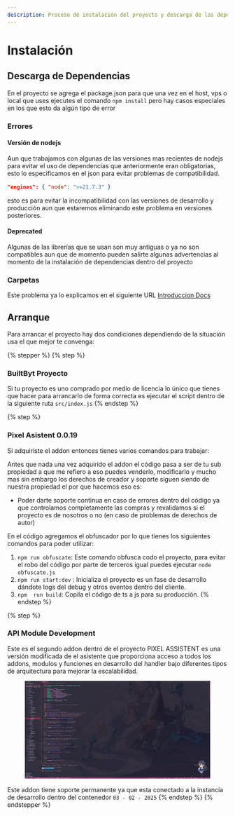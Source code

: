 ```yaml
---
description: Proceso de instalación del proyecto y descarga de las dependencias
---
```


# Instalación

## Descarga de Dependencias

En el proyecto se agrega el package.json para que una vez en el host, vps o local que uses ejecutes el comando `npm install` pero hay casos especiales en los que esto da algún tipo de error

### Errores

#### Versión de nodejs

Aun que trabajamos con algunas de las versiones mas recientes de nodejs para evitar el uso de dependencias que anteriormente eran obligatorias, esto lo especificamos en el json para evitar problemas de compatibilidad.

```json
"engines": { "node": ">=21.7.3" }
```

esto es para evitar la incompatibilidad con las versiones de desarrollo y producción aun que estaremos eliminando este problema en versiones posteriores.

#### Deprecated&#x20;

Algunas de las librerías que se usan son muy antiguas o ya no son compatibles aun que de momento pueden salirte algunas advertencias al momento de la instalación de dependencias dentro del proyecto

### Carpetas

Este problema ya lo explicamos en el siguiente URL [Introduccion Docs](../../../)

## Arranque&#x20;

Para arrancar el proyecto hay dos condiciones dependiendo de la situación usa el que mejor te convenga:

{% stepper %}
{% step %}
### BuiltByt Proyecto

Si tu proyecto es uno comprado por medio de licencia lo único que tienes que hacer para arrancarlo de forma correcta es ejecutar el script dentro de la siguiente ruta `src/index.js`
{% endstep %}

{% step %}
### Pixel Asistent 0.0.19

Si adquiriste el addon entonces tienes varios comandos para trabajar:

Antes que nada una vez adquirido el addon el código pasa a ser de tu sub propiedad a que me refiero a eso puedes venderlo, modificarlo y mucho mas sin embargo los derechos de creador y soporte siguen siendo de nuestra propiedad el por que hacemos eso es:

* Poder darte soporte continua en caso de errores dentro del código ya que controlamos completamente las compras y revalidamos si el proyecto es de nosotros o no (en caso de problemas de derechos de autor)

En el código agregamos el obfuscador por lo que tienes los siguientes comandos para poder utilizar:

1. `npm run obfuscate`: Este comando obfusca codo el proyecto, para evitar el robo  del código por parte de terceros igual puedes ejecutar `node obfuscate.js`
2. `npm run start:dev` : Inicializa el proyecto es un fase de desarrollo dándote logs del debug y otros eventos dentro del cliente.
3. `npm  run build`: Copila el código de ts a js para su producción.
{% endstep %}

{% step %}
### API Module Development

Este es el segundo addon dentro de el proyecto PIXEL ASSISTENT es una versión modificada de el asistente que proporciona acceso a todos los addons, modulos y funciones en desarrollo del handler bajo diferentes tipos de arquitectura para mejorar la escalabilidad.

<figure><img src="../../../.gitbook/assets/image (6).png" alt=""><figcaption></figcaption></figure>

Este addon tiene soporte permanente ya que esta conectado a la instancia de desarrollo dentro del contenedor `03 - 02 - 2025`
{% endstep %}
{% endstepper %}
